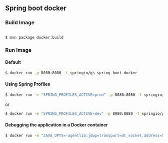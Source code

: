 ## Spring boot docker 

### Build Image
```bash

$ mvn package docker:build
```

### Run Image

#### Default
```bash
$ docker run -p 8080:8080 -t springio/gs-spring-boot-docker
```

#### Using Spring Profiles
```bash
$ docker run -e "SPRING_PROFILES_ACTIVE=prod" -p 8080:8080 -t springio/gs-spring-boot-docker
```
or
```bash
$ docker run -e "SPRING_PROFILES_ACTIVE=dev" -p 8080:8080 -t springio/gs-spring-boot-docker
```

#### Debugging the application in a Docker container
```bash
$ docker run -e "JAVA_OPTS=-agentlib:jdwp=transport=dt_socket,address=5005,server=y,suspend=n" -p 8080:8080 -p 5005:5005 -t springio/gs-spring-boot-docker
```